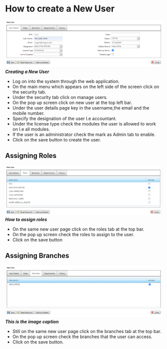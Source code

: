 # How to create a New User
![How to create a new user on the mfiexpert system](./images/New_User.png "New User")\
***Creating a New User***

- Log on into the system through the web application.
- On the main menu which appears on the left side of the screen click on the security tab.
- Under the security tab click on manage users.
- On the pop up screen click on new user at the top left bar.
- Under the user details page key in the username,the email and the mobile number.
- Specify the designation of the user I.e accountant.
- Under the license type check the modules the user is allowed to work on I.e all modules.
- If the user is an administrator check the mark as Admin tab to enable.
- Click on the save button to create the user.

 ## Assigning Roles
 ![How to assign User Roles on mfiexpert system](./images/Assigning_Roles.png "Assigning Roles")
***How to assign roles***

- On the same new user page click on the roles tab at the top bar.
- On the pop up screen check the roles to assign to the user.
- Click on the save button
 ## Assigning Branches
 ![How to assign branches to a new user](./images/Assigning_Branches_to_a_new_user.png "This is the hover text")
***This is the image caption***

 - Still on the same new user page click on the branches tab at the top bar.
- On the pop up screen check the branches that the user can access.
- Click on the save button.

